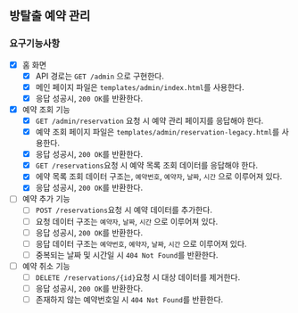 ## 방탈출 예약 관리

### 요구기능사항

- [x] 홈 화면
    - [x] API 경로는 `GET /admin` 으로 구현한다.
    - [x] 메인 페이지 파일은 `templates/admin/index.html`를 사용한다.
    - [x] 응답 성공시, `200 OK`를 반환한다.
- [x] 예약 조회 기능
    - [x] `GET /admin/reservation` 요청 시 예약 관리 페이지를 응답해야 한다.
    - [x] 예약 조회 페이지 파일은 `templates/admin/reservation-legacy.html`를 사용한다.
    - [x] 응답 성공시, `200 OK`를 반환한다.
    - [x] `GET /reservations`요청 시 예약 목록 조회 데이터를 응답해야 한다.
    - [x] 에약 목록 조회 데이터 구조는, `예약번호`, `예약자`, `날짜`, `시간` 으로 이루어져 있다.
    - [x] 응답 성공시, `200 OK`를 반환한다.
- [ ] 예약 추가 기능
    - [ ] `POST /reservations`요청 시 예약 데이터를 추가한다.
    - [ ] 요청 데이터 구조는 `예약자`, `날짜`, `시간` 으로 이루어져 있다.
    - [ ] 응답 성공시, `200 OK`를 반환한다.
    - [ ] 응답 데이터 구조는 `예약번호`, `예약자`, `날짜`, `시간` 으로 이루어져 있다.
    - [ ] 중복되는 날짜 및 시간일 시 `404 Not Found`를 반환한다.
- [ ] 예약 취소 기능
    - [ ] `DELETE /reservations/{id}`요청 시 대상 데이터를 제거한다.
    - [ ] 응답 성공시, `200 OK`를 반환한다.
    - [ ] 존재하지 않는 예약번호일 시 `404 Not Found`를 반환한다.
